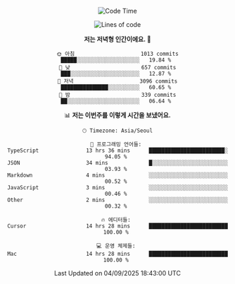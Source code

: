<div align='center'>
 
<!--START_SECTION:waka-->
![Code Time](http://img.shields.io/badge/Code%20Time-4%2C589%20hrs%2032%20mins-blue)

![Lines of code](https://img.shields.io/badge/%EC%A0%80%EB%8A%94%20%EC%97%AC%ED%83%9C%EA%B9%8C%EC%A7%80%20-2.1%20million%20%EC%A4%84%EC%9D%98%20%EC%BD%94%EB%93%9C%EB%A5%BC%20%EC%9E%91%EC%84%B1%ED%96%88%EC%96%B4%EC%9A%94.-blue)

**저는 저녁형 인간이에요. 🦉** 

```text
🌞 아침                     1013 commits        █████░░░░░░░░░░░░░░░░░░░░   19.84 % 
🌆 낮　                     657 commits         ███░░░░░░░░░░░░░░░░░░░░░░   12.87 % 
🌃 저녁                     3096 commits        ███████████████░░░░░░░░░░   60.65 % 
🌙 밤　                     339 commits         ██░░░░░░░░░░░░░░░░░░░░░░░   06.64 % 
```


📊 **저는 이번주를 이렇게 시간을 보냈어요.** 

```text
🕑︎ Timezone: Asia/Seoul

💬 프로그래밍 언어들: 
TypeScript               13 hrs 36 mins      ████████████████████████░   94.05 % 
JSON                     34 mins             █░░░░░░░░░░░░░░░░░░░░░░░░   03.93 % 
Markdown                 4 mins              ░░░░░░░░░░░░░░░░░░░░░░░░░   00.52 % 
JavaScript               3 mins              ░░░░░░░░░░░░░░░░░░░░░░░░░   00.46 % 
Other                    2 mins              ░░░░░░░░░░░░░░░░░░░░░░░░░   00.32 % 

🔥 에디터들: 
Cursor                   14 hrs 28 mins      █████████████████████████   100.00 % 

💻 운영 체제들: 
Mac                      14 hrs 28 mins      █████████████████████████   100.00 % 
```


 Last Updated on 04/09/2025 18:43:00 UTC
<!--END_SECTION:waka-->
 </div>
<!---
Emewjin/Emewjin is a ✨ special ✨ repository because its `README.md` (this file) appears on your GitHub profile.
You can click the Preview link to take a look at your changes.
--->
